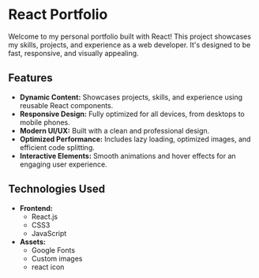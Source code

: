 # React Portfolio

Welcome to my personal portfolio built with React! This project showcases my skills, projects, and experience as a web developer. It's designed to be fast, responsive, and visually appealing.

## Features

- **Dynamic Content:** Showcases projects, skills, and experience using reusable React components.
- **Responsive Design:** Fully optimized for all devices, from desktops to mobile phones.
- **Modern UI/UX:** Built with a clean and professional design.
- **Optimized Performance:** Includes lazy loading, optimized images, and efficient code splitting.
- **Interactive Elements:** Smooth animations and hover effects for an engaging user experience.

## Technologies Used

- **Frontend:**
  - React.js
  - CSS3
  - JavaScript
- **Assets:**
  - Google Fonts
  - Custom images
  - react icon

